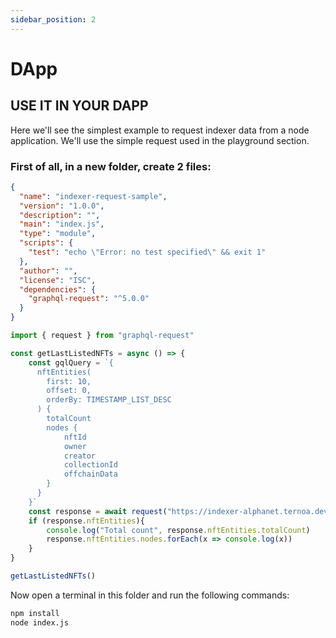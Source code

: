 ```yaml
---
sidebar_position: 2
--- 
```


# DApp

## USE IT IN YOUR DAPP

Here we'll see the simplest example to request indexer data from a node application.
We'll use the simple request used in the playground section.

### First of all, in a new folder, create 2 files:

``` json title="package.json" showLineNumbers
{
  "name": "indexer-request-sample",
  "version": "1.0.0",
  "description": "",
  "main": "index.js",
  "type": "module",
  "scripts": {
    "test": "echo \"Error: no test specified\" && exit 1"
  },
  "author": "",
  "license": "ISC",
  "dependencies": {
    "graphql-request": "^5.0.0"
  }
}
```


```javascript title="index.js" showLineNumbers
import { request } from "graphql-request"

const getLastListedNFTs = async () => {
	const gqlQuery = `{
	  nftEntities(
		first: 10, 
		offset: 0, 
		orderBy: TIMESTAMP_LIST_DESC
	  ) {
		totalCount
		nodes {
			nftId
			owner
			creator
			collectionId
			offchainData
    	}
	  }
	}`
	const response = await request("https://indexer-alphanet.ternoa.dev/", gqlQuery)
	if (response.nftEntities){
		console.log("Total count", response.nftEntities.totalCount)
		response.nftEntities.nodes.forEach(x => console.log(x))
	}
}

getLastListedNFTs()
```

Now open a terminal in this folder and run the following commands:
```bash
npm install
node index.js
```
